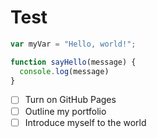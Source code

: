 # Test

``` javascript
var myVar = "Hello, world!";

function sayHello(message) {
  console.log(message)
}
```
- [ ] Turn on GitHub Pages
- [ ] Outline my portfolio
- [ ] Introduce myself to the world
